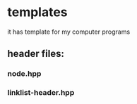 # templates
it has template for my computer programs
<h2>header files: </h2>
<h3>node.hpp</h3>
<h3>linklist-header.hpp</h3>
